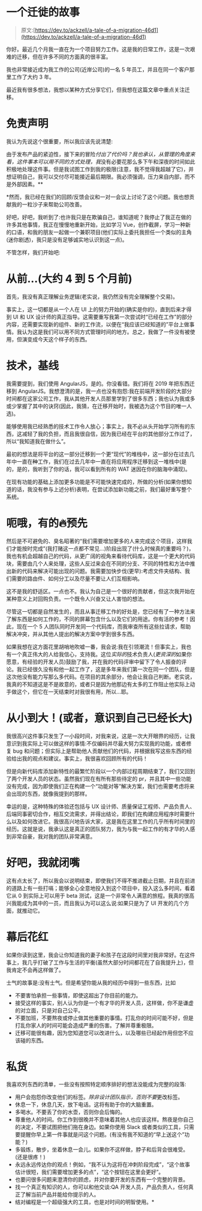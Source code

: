 # 一个迁徙的故事

> 原文:[https://dev.to/ackzell/a-tale-of-a-migration-46d1](https://dev.to/ackzell/a-tale-of-a-migration-46d1)

你好。最近几个月我一直在为一个项目努力工作。这是我的日常工作，这是一次艰难的迁移，但在许多不同的方面真的很丰富。

我也非常接近成为我工作的公司(近岸公司)的一名 5 年员工，并且在同一个客户那里工作了大约 3 年。

最近我有很多想法，我想以某种方式分享它们，但我想在这篇文章中重点关注迁移。

# [](#disclaimer)免责声明

我认为先说这个很重要，所以我应该先说清楚:

由于发布产品的紧迫性，接下来的冒险*付出了代价吗？我也承认，从管理的角度来看，这件事本可以用不同的方式处理，我*没有必要花那么多下午和深夜的时间如此积极地处理这件事。但是我试图工作到我的极限(注意，我不觉得我超越了它)，并想证明自己，我可以交付尽可能接近最后期限。我必须强调，压力来自内部，而不是外部因素。**

 *然而，我已经在我们的回顾/反馈会议和一对一会议上讨论了这个问题。我也想贡献我的一粒沙子来帮助公司改善。

好吧，好吧，我听到了:也许我只是在欺骗自己，谁知道呢？我停止了我正在做的许多其他事情，我正在慢慢地重新开始，比如学习 Vue，创作截屏，学习一种新的口语，和我的朋友一起做一个兼职项目(他们实际上委托我担任一个类似的主角(迷你剧透)，我只是没有足够诚实地认识到这一点)。

不管怎样，我们开始吧:

# [](#once-upon-a-time-about-4-to-5-months-ago)从前...(大约 4 到 5 个月前)

首先，我没有真正理解业务逻辑(老实说，我仍然没有完全理解整个交易)。

事实上，这一切都是从一个人在 UI 上的努力开始的(确实是你的)，直到后来才得到 UI 和 UX 设计师的真正指导。这需要重写我第一次尝试时“已经在工作”的部分内容，还需要实现新的组件、新的工作流，以便在“我应该已经知道的”平台上做事情。我认为这是我们可以用不同方式管理时间的地方。总之，我做了一件没有被使用，但演变成今天这个样子的东西。

# [](#the-technology-the-baseline)技术，基线

我需要提到，我们使用 AngularJS，是的。你没看错。我们将在 2019 年把东西迁移到 AngularJS。我想澄清的是，我一点也没有抱怨:我在前端开发阶段的大部分时间都在这家公司工作，我从其他开发人员那里学到了很多东西；我也认为我或多或少掌握了其中的诀窍(因此，我猜，在迁移开始时，我被选为这个节目的唯一人选)。

能够使用我已经熟悉的技术工作令人放心；事实上，我不必从头开始学习所有的东西，这减轻了我的负担，而且我很自信，因为我已经在平台的其他部分工作过了，所以“我知道我在做什么”。

最初的想法是将平台的这一部分迁移到一个更“现代”的堆栈中，这一部分在过去几年中一直在~~种~~工作，我们在过去几年中一直在将应用程序迁移到这一堆栈中(是的，是的，我听到了你的话，我可以看到所有的 WAT 迷因在你的脑海中涌现)。

在现有功能的基础上添加更多功能是不可能快速完成的，所做的分析(如果你想知道的话，我没有参与上述分析)表明，在尝试添加新功能之前，我们最好重写整个系统。

# [](#uh-oh-some-fire-ahead)呃哦，有的🔥预先

然后是不可避免的、臭名昭著的“我们需要增加更多的人来完成这个项目，这样我们才能按时完成”(我打赌这一点都不常见...)阶段出现了(什么时候真的重要吗？)，我也有机会超越自己的代码，从更广阔的视角来看待代码库，这是一个更大的代码块，需要由几个人来处理，这些人反过来会在不同的分支、不同的特性和方法中推出新的代码来解决可能出现的问题。我需要加快步伐(更早):考虑文件夹结构、我们需要的路由件、如何分工以及尽量不要让人们互相影响。

这不是我的舒适区。一点也不。我认为自己是一个很好的贡献者，但这次我开始在某种意义上对回购负责。一个既令人兴奋又让人害怕的想法。

尽管这一切都是自然发生的，而且从事迁移工作的好处是，您已经有了一种方法来了解东西是如何工作的，不同的屏幕包含什么以及它们的用途。你有活的参考！因此，现在一个 5 人团队同时开发同一个代码库，而我审查所有这些拉请求，帮助解决冲突，并从其他人提出的解决方案中学到很多东西。

如果我想在这方面花里胡哨地吹嘘一番，我会说:我在引领潮流！但事实上，我也有一个真正伟大的人给我信心，支持我。这位*实际的*技术负责人(*更资深的*如果你愿意，有经验的开发人员)鼓励了我，并在我的代码评审中留下了令人振奋的评论。我已经很久没有和他一起工作了，这是多年来我们第一次在同一个团队，但是这次他没有能力写那么多代码。在项目的其余部分，他会让我自己判断。老实说，我真的不知道这是不是故意的，或者只是因为他那边有太多的工作阻止他实际上动手做这个，但它在一天结束时对我很有用，所以...耶。

# [](#growing-up-alternatively-realising-one-has-grown-up)从小到大！(或者，意识到自己已经长大)

我很高兴这件事只发生了一小段时间，对我来说，这是一次大开眼界的经历，让我意识到我实际上可以做这样的事情:不仅编码并尽最大努力实现我的功能，或者修复 bug 和问题；但实际上是帮助他人贡献他们的代码，并根据我写这些东西的经验给出我的观点和建议。事实上，我很喜欢回顾所有的代码！

但是向新代码库添加新特性的最繁忙阶段以一个内部过程周期结束了，我们又回到了两个开发人员的状态。虽然我们现在有所有那些待定的 pr，并且其中一些功能没有完成，因为即使我们正在构建一个“功能对等”解决方案，我们也需要考虑将来会出现的东西，就像我提到的那样。

幸运的是，这种特殊的体验还包括与 UX 设计师、质量保证工程师、产品负责人、后端同事密切合作，相互交流需求，并得出结论，即我们在构建应用程序时需要什么以及如何改进它。我很高兴地告诉大家，这是我在这里工作的几乎所有时间里的经历。这就是说，我承认这是真正的团队努力，我为与我一起工作的有才华的人感到非常自豪，我对我的团队非常满意。

# [](#all-right-ill-shut-up)好吧，我就闭嘴

这有点太长了，所以我会以说明结束，即使我们不得不推进截止日期，并且在前进的道路上有一些打嗝；能够全心全意地投入到这个项目中，投入这么多时间，看着它从 0 到实际上可以用于 beta 测试，这是一个非常令人满意的旅程。我真的很高兴我能成为其中的一员，而且我认为可以这么说:如果只是为了 UI 开发的几个方面，就推动它。

# [](#bonus-behind-the-scenes)幕后花红

如果你读到这里，我会让你知道我的妻子和孩子在这段时间里对我非常好。在这件事上，我几乎打破了工作与生活的平衡(虽然大部分时间都花在了自我提升上)，但我肯定不会再这样做了。

士气的故事是:没有士气。但是希望你能从我的经历中得到一些东西，比如

*   不要害怕承担一些事情，即使这超出了你目前的能力。
*   接受这样的事实，别人认为你是一个有才华的开发人员，这样做，你不是谦虚的对立面，只是对自己公平。
*   不要加班，不要熬夜或停止做其他重要的事情。打乱你的时间可能不好，但是打乱你家人的时间可能会造成严重的伤害。了解并尊重极限。
*   迁移可能很有趣，因为您知道您可以改进什么，以及哪些已经起作用但您不应该碰的东西。

# [](#the-bootleg)私货

我喜欢列东西的清单，一些没有按照特定顺序排好的想法没能成为完整的段落:

*   用户会抱怨你改变他们的标签。*除非设计团队指示，否则不要*更改标签。
*   休息一下，休息几天，放下电话。这将有助于你的大脑重置。
*   多喝水。不要丢了你的水壶，否则你会后悔的。
*   尊重他人的时间。你工作到很晚并不意味着其他人也应该这样。熬夜是你自己的决定，不要试图把他们拖在身边。如果你使用 Slack 或者类似的工具，只需要提醒你早上第一件事就是问这个问题。(有没有我不知道的“早上送这个”功能？)
*   多锻炼，散步，坐着休息一会儿。如果你不这样做，脖子和后背会很难受。(还是很疼！)
*   永远永远传达你的观点！例如，“我不认为这将在冲刺阶段完成”，“这个故事估计很短，我们需要增加更多的点”，“这个按钮在这里会更好”。
*   也要问很多问题来澄清你的顾虑，并对你要开发的东西有一个完整的背景。
*   找一个真正有知识的人，你可以和他交谈:QA 开发人员，产品负责人，任何真正了解当前产品并能给你提示的人。
*   结对编程是一个超级强大的工具，也是对时间的明智使用。*